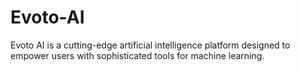 # Evoto-AI
Evoto AI is a cutting-edge artificial intelligence platform designed to empower users with sophisticated tools for machine learning.
